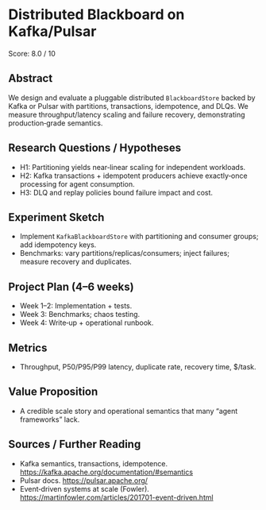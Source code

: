 # Distributed Blackboard on Kafka/Pulsar

Score: 8.0 / 10

## Abstract
We design and evaluate a pluggable distributed `BlackboardStore` backed by Kafka or Pulsar with partitions, transactions, idempotence, and DLQs. We measure throughput/latency scaling and failure recovery, demonstrating production‑grade semantics.

## Research Questions / Hypotheses
- H1: Partitioning yields near‑linear scaling for independent workloads.
- H2: Kafka transactions + idempotent producers achieve exactly‑once processing for agent consumption.
- H3: DLQ and replay policies bound failure impact and cost.

## Experiment Sketch
- Implement `KafkaBlackboardStore` with partitioning and consumer groups; add idempotency keys.
- Benchmarks: vary partitions/replicas/consumers; inject failures; measure recovery and duplicates.

## Project Plan (4–6 weeks)
- Week 1–2: Implementation + tests.
- Week 3: Benchmarks; chaos testing.
- Week 4: Write‑up + operational runbook.

## Metrics
- Throughput, P50/P95/P99 latency, duplicate rate, recovery time, $/task.

## Value Proposition
- A credible scale story and operational semantics that many “agent frameworks” lack.

## Sources / Further Reading
- Kafka semantics, transactions, idempotence. https://kafka.apache.org/documentation/#semantics
- Pulsar docs. https://pulsar.apache.org/
- Event‑driven systems at scale (Fowler). https://martinfowler.com/articles/201701-event-driven.html
